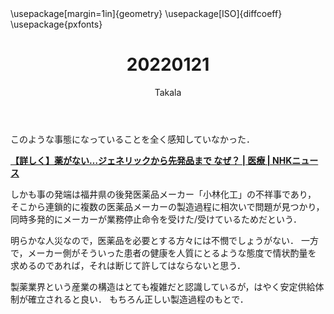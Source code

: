 ﻿---
title: 20220121
yesterday: 20220120
tomorrow: 20220122
days: 756
author: Takala
header-includes:
  - \usepackage[margin=1in]{geometry}
  - \usepackage[ISO]{diffcoeff}
  - \usepackage{pxfonts}
---


このような事態になっていることを全く感知していなかった．


**[【詳しく】薬がない…ジェネリックから先発品まで なぜ？ | 医療 | NHKニュース](https://www3.nhk.or.jp/news/html/20220120/k10013441381000.html)**



しかも事の発端は福井県の後発医薬品メーカー「小林化工」の不祥事であり，
そこから連鎖的に複数の医薬品メーカーの製造過程に相次いで問題が見つかり，
同時多発的にメーカーが業務停止命令を受けた/受けているためだという．


明らかな人災なので，医薬品を必要とする方々には不憫でしょうがない．
一方で，メーカー側がそういった患者の健康を人質にとるような態度で情状酌量を
求めるのであれば，それは断じて許してはならないと思う．


製薬業界という産業の構造はとても複雑だと認識しているが，はやく安定供給体制が確立されると良い．
もちろん正しい製造過程のもとで．

